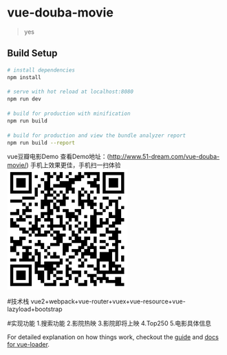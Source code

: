 # vue-douba-movie

> yes

## Build Setup

``` bash
# install dependencies
npm install

# serve with hot reload at localhost:8080
npm run dev

# build for production with minification
npm run build

# build for production and view the bundle analyzer report
npm run build --report
```

vue豆瓣电影Demo
查看Demo地址：(http://www.51-dream.com/vue-douba-movie/)
手机上效果更佳，手机扫一扫体验
![Alt text](https://github.com/wangjx0212/GitImage/blob/master/Image/doubanmovie.png)

#技术栈
vue2+webpack+vue-router+vuex+vue-resource+vue-lazyload+bootstrap

#实现功能
1.搜索功能
2.影院热映
3.影院即将上映
4.Top250
5.电影具体信息

For detailed explanation on how things work, checkout the [guide](http://vuejs-templates.github.io/webpack/) and [docs for vue-loader](http://vuejs.github.io/vue-loader).
